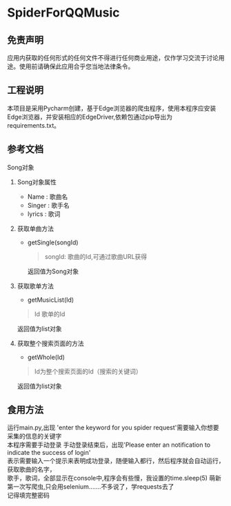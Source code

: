 # **SpiderForQQMusic**
## 免责声明
应用内获取的任何形式的任何文件不得进行任何商业用途，仅作学习交流于讨论用途。使用前请确保此应用合乎您当地法律条令。
## 工程说明
本项目是采用Pycharm创建，基于Edge浏览器的爬虫程序，使用本程序应安装Edge浏览器，并安装相应的EdgeDriver,依赖包通过pip导出为requirements.txt。
## 参考文档
Song对象
1. Song对象属性
    + Name : 歌曲名
    + Singer : 歌手名
    + lyrics : 歌词 

2. 获取单曲方法
    + getSingle(songId)
        > songId: 歌曲的Id,可通过歌曲URL获得

        返回值为Song对象
3. 获取歌单方法   
    + getMusicList(Id)
    > Id 歌单的Id   
   
    返回值为list对象
4. 获取整个搜索页面的方法
    + getWhole(Id)
    > Id为整个搜索页面的Id（搜索的关键词）

    返回值为list对象
## 食用方法
运行main.py,出现 'enter the keyword for you spider request'需要输入你想要采集的信息的关键字    
本程序需要手动登录 手动登录结束后，出现'Please enter an notification to indicate the success of login'   
表示需要输入一个提示来表明成功登录，随便输入都行，然后程序就会自动运行，获取歌曲的名字，   
歌手，歌词，全部显示在console中,程序会有些慢，我设置的time.sleep(5)
萌新第一次写爬虫,只会用selenium.......不多说了，学requests去了   
记得填完整密码
    
